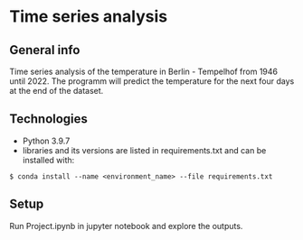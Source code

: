 # Time series analysis

## General info
Time series analysis of the temperature in Berlin - Tempelhof from 1946 until 2022. The programm will predict the temperature for the next four days at the end of the dataset.

## Technologies
* Python 3.9.7
* libraries and its versions are listed in requirements.txt and can be installed with:
```
$ conda install --name <environment_name> --file requirements.txt
```

## Setup
Run Project.ipynb in jupyter notebook and explore the outputs.
